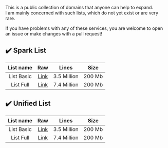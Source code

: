 This is a public collection of domains that anyone can help to expand.  
I am mainly concerned with such lists, which do not yet exist or are very rare.  

If you have problems with any of these services, you are welcome to open an issue or make changes with a pull request!  

## ✔️ Spark List

| List name | Raw | Lines | Size |
| :----: | :----: | :----: | :----: |
| List Basic | [Link](https://perflyst.github.io/PiHoleBlocklist/AmazonFireTV.txt) | 3.5 Million | 200 Mb |
| List Full | [Link](https://perflyst.github.io/PiHoleBlocklist/SessionReplay.txt) | 7.4 Million | 200 Mb |


## ✔️ Unified List

| List name | Raw | Lines | Size |
| :----: | :----: | :----: | :----: |
| List Basic | [Link](https://perflyst.github.io/PiHoleBlocklist/AmazonFireTV.txt) | 3.5 Million | 200 Mb |
| List Full | [Link](https://perflyst.github.io/PiHoleBlocklist/SessionReplay.txt) | 7.4 Million | 200 Mb |
